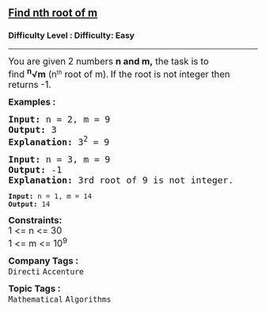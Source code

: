 <h2><a href="https://www.geeksforgeeks.org/problems/find-nth-root-of-m5843/1?page=11&status=unsolved&sortBy=accuracy">Find nth root of m</a></h2><h3>Difficulty Level : Difficulty: Easy</h3><hr><div class="problems_problem_content__Xm_eO"><p><span style="font-size: 18px;">Y</span><span style="font-size: 18px;">ou are given 2 numbers&nbsp;</span><strong style="font-size: 18px;">n and m,</strong><span style="font-size: 18px;">&nbsp;the task is to find&nbsp;</span><strong style="font-size: 18px;"><sup>n</sup>√m</strong><span style="font-size: 18px;">&nbsp;(n</span><sup>th</sup><span style="font-size: 18px;">&nbsp;root of m).</span>&nbsp;<span style="font-size: 18px;">If the root is not integer then returns -1.</span></p>
<p><span style="font-size: 18px;"><strong>Examples :</strong></span></p>
<pre><span style="font-size: 18px;"><strong>Input: </strong>n = 2, m = 9
<strong>Output: </strong>3
<strong>Explanation: </strong>3<sup>2</sup>&nbsp;= 9</span>
</pre>
<pre><span style="font-size: 18px;"><strong>Input: </strong>n = 3, m = 9
<strong>Output: </strong>-1
<strong>Explanation: </strong>3rd root of 9 is not integer.<br></span></pre>
<pre><strong>Input: </strong>n = 1, m = 14
<strong>Output: </strong>14</pre>
<p><span style="font-size: 18px;"><strong>Constraints:</strong><br>1 &lt;= n &lt;= 30</span><br><span style="font-size: 18px;">1 &lt;= m &lt;= 10<sup>9</sup></span></p></div><p><span style=font-size:18px><strong>Company Tags : </strong><br><code>Directi</code>&nbsp;<code>Accenture</code>&nbsp;<br><p><span style=font-size:18px><strong>Topic Tags : </strong><br><code>Mathematical</code>&nbsp;<code>Algorithms</code>&nbsp;